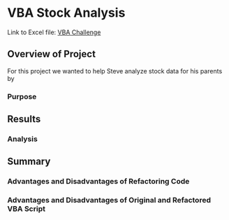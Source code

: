 # VBA Stock Analysis
Link to Excel file: [VBA Challenge](https://github.com/adampaseltiner/stock-analysis/blob/main/VBA_Challenge.xlsm)


## Overview of Project
  For this project we wanted to help Steve analyze stock data for his parents by 
### Purpose
## Results
### Analysis
## Summary
### Advantages and Disadvantages of Refactoring Code
### Advantages and Disadvantages of Original and Refactored VBA Script
